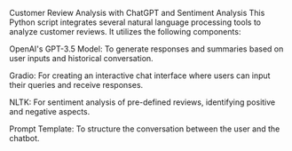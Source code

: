 Customer Review Analysis with ChatGPT and Sentiment Analysis This Python script integrates several natural language processing tools to analyze customer reviews. It utilizes the following components:

OpenAI's GPT-3.5 Model: To generate responses and summaries based on user inputs and historical conversation.

Gradio: For creating an interactive chat interface where users can input their queries and receive responses.

NLTK: For sentiment analysis of pre-defined reviews, identifying positive and negative aspects.

Prompt Template: To structure the conversation between the user and the chatbot.
